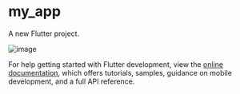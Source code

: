 # my_app

A new Flutter project.


![image](https://github.com/rohit-sama/my_details_flutter/assets/112627630/880291ec-2947-4c18-bb07-1a92dfa5ebdb)

For help getting started with Flutter development, view the
[online documentation](https://docs.flutter.dev/), which offers tutorials,
samples, guidance on mobile development, and a full API reference.

